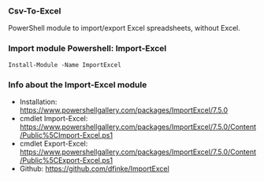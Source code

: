 ### Csv-To-Excel

PowerShell module to import/export Excel spreadsheets, without Excel.

### Import module Powershell: Import-Excel

```
Install-Module -Name ImportExcel
```

### Info about the Import-Excel module

- Installation: https://www.powershellgallery.com/packages/ImportExcel/7.5.0 
- cmdlet Import-Excel: https://www.powershellgallery.com/packages/ImportExcel/7.5.0/Content/Public%5CImport-Excel.ps1
- cmdlet Export-Excel: https://www.powershellgallery.com/packages/ImportExcel/7.5.0/Content/Public%5CExport-Excel.ps1
- Github: https://github.com/dfinke/ImportExcel

